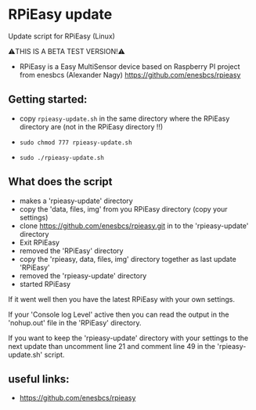 # RPiEasy update
Update script for RPiEasy (Linux)

:warning:THIS IS A BETA TEST VERSION!:warning:

* RPiEasy is a Easy MultiSensor device based on Raspberry PI project from
  enesbcs (Alexander Nagy) https://github.com/enesbcs/rpieasy

## Getting started: ##
* copy `rpieasy-update.sh` in the same directory where the RPiEasy directory are (not in the RPiEasy directory !!)

* `sudo chmod 777 rpieasy-update.sh`
* `sudo ./rpieasy-update.sh`


## What does the script ##
* makes a 'rpieasy-update' directory
* copy the 'data, files, img' from you RPiEasy directory (copy your settings)
* clone https://github.com/enesbcs/rpieasy.git in to the 'rpieasy-update' directory
* Exit RPiEasy
* removed the 'RPiEasy' directory
* copy the 'rpieasy, data, files, img' directory together as last update 'RPiEasy'
* removed the 'rpieasy-update' directory
* started RPiEasy

If it went well then you have the latest RPiEasy with your own settings.

If your 'Console log Level' active then you can read the output in the 'nohup.out' file in the 'RPiEasy' directory. 

If you want to keep the 'rpieasy-update' directory with your settings to the next update than
uncomment line 21 and comment line 49 in the 'rpieasy-update.sh' script.


## useful links: ##
*  https://github.com/enesbcs/rpieasy
